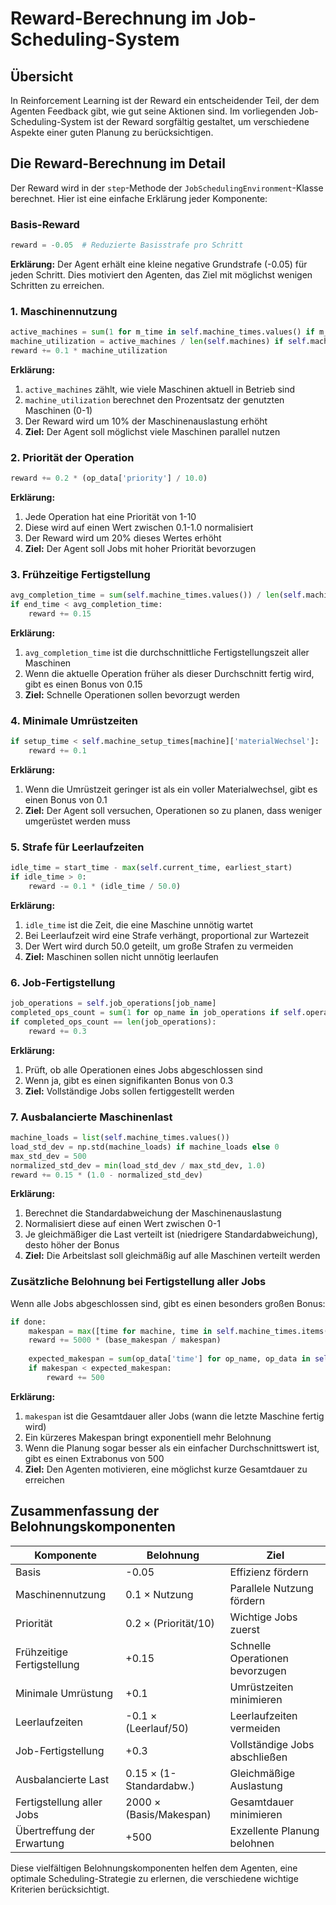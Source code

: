 # Reward-Berechnung im Job-Scheduling-System

## Übersicht

In Reinforcement Learning ist der Reward ein entscheidender Teil, der dem Agenten Feedback gibt, wie gut seine Aktionen sind. Im vorliegenden Job-Scheduling-System ist der Reward sorgfältig gestaltet, um verschiedene Aspekte einer guten Planung zu berücksichtigen.

## Die Reward-Berechnung im Detail

Der Reward wird in der `step`-Methode der `JobSchedulingEnvironment`-Klasse berechnet. Hier ist eine einfache Erklärung jeder Komponente:

### Basis-Reward

```python
reward = -0.05  # Reduzierte Basisstrafe pro Schritt
```

**Erklärung:** Der Agent erhält eine kleine negative Grundstrafe (-0.05) für jeden Schritt. Dies motiviert den Agenten, das Ziel mit möglichst wenigen Schritten zu erreichen.

### 1. Maschinennutzung

```python
active_machines = sum(1 for m_time in self.machine_times.values() if m_time > self.current_time)
machine_utilization = active_machines / len(self.machines) if self.machines else 0
reward += 0.1 * machine_utilization
```

**Erklärung:**
1. `active_machines` zählt, wie viele Maschinen aktuell in Betrieb sind
2. `machine_utilization` berechnet den Prozentsatz der genutzten Maschinen (0-1)
3. Der Reward wird um 10% der Maschinenauslastung erhöht
4. **Ziel:** Der Agent soll möglichst viele Maschinen parallel nutzen

### 2. Priorität der Operation

```python
reward += 0.2 * (op_data['priority'] / 10.0)
```

**Erklärung:**
1. Jede Operation hat eine Priorität von 1-10
2. Diese wird auf einen Wert zwischen 0.1-1.0 normalisiert
3. Der Reward wird um 20% dieses Wertes erhöht
4. **Ziel:** Der Agent soll Jobs mit hoher Priorität bevorzugen

### 3. Frühzeitige Fertigstellung

```python
avg_completion_time = sum(self.machine_times.values()) / len(self.machines) if self.machines else 0
if end_time < avg_completion_time:
    reward += 0.15
```

**Erklärung:**
1. `avg_completion_time` ist die durchschnittliche Fertigstellungszeit aller Maschinen
2. Wenn die aktuelle Operation früher als dieser Durchschnitt fertig wird, gibt es einen Bonus von 0.15
3. **Ziel:** Schnelle Operationen sollen bevorzugt werden

### 4. Minimale Umrüstzeiten

```python
if setup_time < self.machine_setup_times[machine]['materialWechsel']:
    reward += 0.1
```

**Erklärung:**
1. Wenn die Umrüstzeit geringer ist als ein voller Materialwechsel, gibt es einen Bonus von 0.1
2. **Ziel:** Der Agent soll versuchen, Operationen so zu planen, dass weniger umgerüstet werden muss

### 5. Strafe für Leerlaufzeiten

```python
idle_time = start_time - max(self.current_time, earliest_start)
if idle_time > 0:
    reward -= 0.1 * (idle_time / 50.0)
```

**Erklärung:**
1. `idle_time` ist die Zeit, die eine Maschine unnötig wartet
2. Bei Leerlaufzeit wird eine Strafe verhängt, proportional zur Wartezeit
3. Der Wert wird durch 50.0 geteilt, um große Strafen zu vermeiden
4. **Ziel:** Maschinen sollen nicht unnötig leerlaufen

### 6. Job-Fertigstellung

```python
job_operations = self.job_operations[job_name]
completed_ops_count = sum(1 for op_name in job_operations if self.operations[op_name]['status'] == 'completed')
if completed_ops_count == len(job_operations):
    reward += 0.3
```

**Erklärung:**
1. Prüft, ob alle Operationen eines Jobs abgeschlossen sind
2. Wenn ja, gibt es einen signifikanten Bonus von 0.3
3. **Ziel:** Vollständige Jobs sollen fertiggestellt werden

### 7. Ausbalancierte Maschinenlast

```python
machine_loads = list(self.machine_times.values())
load_std_dev = np.std(machine_loads) if machine_loads else 0
max_std_dev = 500
normalized_std_dev = min(load_std_dev / max_std_dev, 1.0)
reward += 0.15 * (1.0 - normalized_std_dev)
```

**Erklärung:**
1. Berechnet die Standardabweichung der Maschinenauslastung
2. Normalisiert diese auf einen Wert zwischen 0-1
3. Je gleichmäßiger die Last verteilt ist (niedrigere Standardabweichung), desto höher der Bonus
4. **Ziel:** Die Arbeitslast soll gleichmäßig auf alle Maschinen verteilt werden

### Zusätzliche Belohnung bei Fertigstellung aller Jobs

Wenn alle Jobs abgeschlossen sind, gibt es einen besonders großen Bonus:

```python
if done:
    makespan = max([time for machine, time in self.machine_times.items()])
    reward += 5000 * (base_makespan / makespan)
    
    expected_makespan = sum(op_data['time'] for op_name, op_data in self.operations.items()) / len(self.machines)
    if makespan < expected_makespan:
        reward += 500
```

**Erklärung:**
1. `makespan` ist die Gesamtdauer aller Jobs (wann die letzte Maschine fertig wird)
2. Ein kürzeres Makespan bringt exponentiell mehr Belohnung
3. Wenn die Planung sogar besser als ein einfacher Durchschnittswert ist, gibt es einen Extrabonus von 500
4. **Ziel:** Den Agenten motivieren, eine möglichst kurze Gesamtdauer zu erreichen

## Zusammenfassung der Belohnungskomponenten

| Komponente | Belohnung | Ziel |
|------------|-----------|------|
| Basis | -0.05 | Effizienz fördern |
| Maschinennutzung | 0.1 × Nutzung | Parallele Nutzung fördern |
| Priorität | 0.2 × (Priorität/10) | Wichtige Jobs zuerst |
| Frühzeitige Fertigstellung | +0.15 | Schnelle Operationen bevorzugen |
| Minimale Umrüstung | +0.1 | Umrüstzeiten minimieren |
| Leerlaufzeiten | -0.1 × (Leerlauf/50) | Leerlaufzeiten vermeiden |
| Job-Fertigstellung | +0.3 | Vollständige Jobs abschließen |
| Ausbalancierte Last | 0.15 × (1-Standardabw.) | Gleichmäßige Auslastung |
| Fertigstellung aller Jobs | 2000 × (Basis/Makespan) | Gesamtdauer minimieren |
| Übertreffung der Erwartung | +500 | Exzellente Planung belohnen |

Diese vielfältigen Belohnungskomponenten helfen dem Agenten, eine optimale Scheduling-Strategie zu erlernen, die verschiedene wichtige Kriterien berücksichtigt.